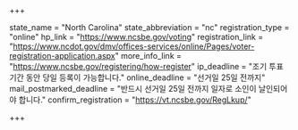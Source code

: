 +++

state_name = "North Carolina"
state_abbreviation = "nc"
registration_type = "online"
hp_link = "https://www.ncsbe.gov/voting"
registration_link = "https://www.ncdot.gov/dmv/offices-services/online/Pages/voter-registration-application.aspx"
more_info_link = "https://www.ncsbe.gov/registering/how-register"
ip_deadline = "조기 투표 기간 동안 당일 등록이 가능합니다."
online_deadline = "선거일 25일 전까지"
mail_postmarked_deadline = "반드시 선거일 25일 전까지 일자로 소인이 날인되어야 합니다."
confirm_registration = "https://vt.ncsbe.gov/RegLkup/"

+++